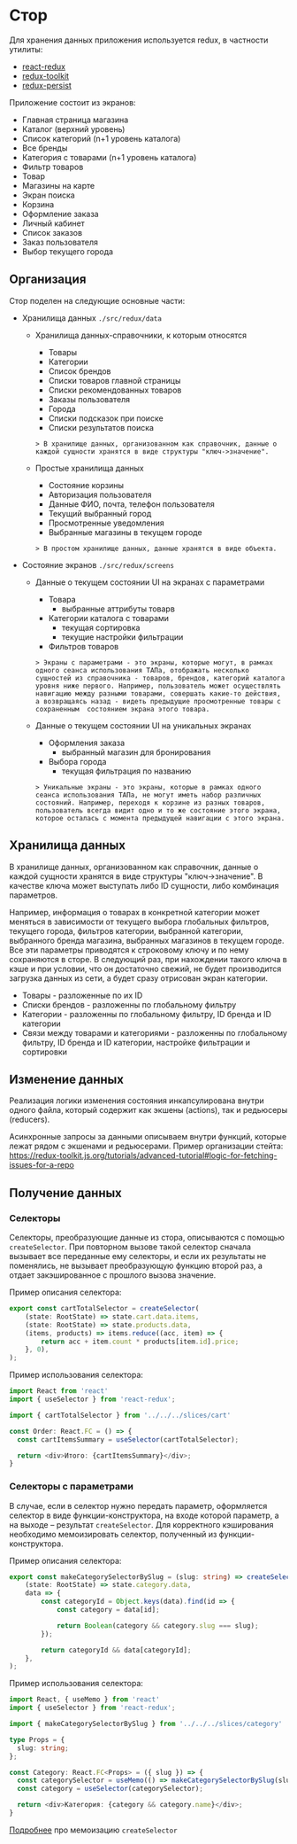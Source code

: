 # Стор
Для хранения данных приложения используется redux, в частности утилиты:
* [react-redux](https://react-redux.js.org/)
* [redux-toolkit](https://redux-toolkit.js.org/)
* [redux-persist](https://github.com/rt2zz/redux-persist/)

Приложение состоит из экранов:
* Главная страница магазина
* Каталог (верхний уровень)
* Список категорий (n+1 уровень каталога)
* Все бренды
* Категория с товарами (n+1 уровень каталога)
* Фильтр товаров
* Товар
* Магазины на карте
* Экран поиска
* Корзина
* Оформление заказа
* Личный кабинет
* Список заказов
* Заказ пользователя
* Выбор текущего города

## Организация

Стор поделен на следующие основные части:

- Хранилища данных `./src/redux/data`
    - Хранилища данных-справочники, к которым относятся
        - Товары
        - Категории
        - Список брендов
        - Списки товаров главной страницы
        - Списки рекомендованных товаров
        - Заказы пользователя
        - Города
        - Списки подсказок при поиске
        - Списки результатов поиска
            
        `> В хранилище данных, организованном как справочник, данные о каждой сущности хранятся в виде структуры "ключ->значение".`
        
    - Простые хранилища данных
        - Состояние корзины
        - Авторизация пользователя
        - Данные ФИО, почта, телефон пользователя
        - Текущий выбранный город
        - Просмотренные уведомления
        - Выбранные магазины в текущем городе
    
        `> В простом хранилище данных, данные хранятся в виде объекта.`
    
- Состояние экранов `./src/redux/screens`
    - Данные о текущем состоянии UI на экранах с параметрами
        - Товара
            - выбранные аттрибуты товарв
        - Категории каталога с товарами
            - текущая сортировка
            - текущие настройки фильтрации
        - Фильтров товаров
    
        `> Экраны с параметрами - это экраны, которые могут, в рамках одного сеанса использования ТАПа, отображать несколько сущностей
        из справочника - товаров, брендов, категорий каталога уровня ниже первого. Например, пользователь может осуществлять навигацию между разными товарами, совершать какие-то действия, а возвращаясь назад - видеть предыдущие просмотренные товары с сохраненным 
        состоянием экрана этого товара.`
        
    - Данные о текущем состоянии UI на уникальных экранах
        - Оформления заказа
            - выбранный магазин для бронирования
        - Выбора города
            - текущая фильтрация по названию
        
        `> Уникальные экраны - это экраны, которые в рамках одного сеанса использования ТАПа, не могут иметь набор различных состояний. Например, переходя к корзине из разных товаров, пользователь всегда видит одно и то же состояние этого экрана, которое осталась с момента предыдущей навигации с этого экрана.`
    
## Хранилища данных

В хранилище данных, организованном как справочник, данные о каждой сущности хранятся в виде структуры "ключ->значение".
В качестве ключа может выступать либо ID сущности, либо комбинация параметров.

Например, информация о товарах в конкретной категории может меняться в зависимости от текущего выбора глобальных фильтров, текущего города, фильтров категории, выбранной категории, выбранного бренда магазина, выбранных магазинов в текущем городе. Все эти параметры приводятся к строковому ключу
и по нему сохраняются в сторе. В следующий раз, при нахождении такого ключа в кэше и при условии, что он достаточно свежий, не будет
производится загрузка данных из сети, а будет сразу отрисован экран категории.

- Товары - разложенные по их ID
- Списки брендов - разложенны по глобальному фильтру
- Категории - разложенны по глобальному фильтру, ID бренда и ID категории
- Связи между товарами и категориями - разложенны по глобальному фильтру,
ID бренда и ID категории, настройке фильтрации и сортировки

## Изменение данных

Реализация логики изменения состояния инкапсулирована внутри одного файла, который содержит как
экшены (actions), так и редьюсеры (reducers).

Асинхронные запросы за данными описываем внутри функций, которые лежат рядом с экшенами и редьюсерами.
Пример организации стейта:
https://redux-toolkit.js.org/tutorials/advanced-tutorial#logic-for-fetching-issues-for-a-repo

## Получение данных

### Селекторы

Селекторы, преобразующие данные из стора, описываются с помощью `createSelector`.
При повторном вызове такой селектор сначала вызывает все переданные ему селекторы,
и если их результаты не поменялись, не вызывает преобразующую функцию второй раз,
а отдает закэшированное с прошлого вызова значение.

Пример описания селектора:
```typescript
export const cartTotalSelector = createSelector(
    (state: RootState) => state.cart.data.items,
    (state: RootState) => state.products.data,
    (items, products) => items.reduce((acc, item) => {
        return acc + item.count * products[item.id].price;
    }, 0),
);
```

Пример использования селектора:
```typescript jsx
import React from 'react'
import { useSelector } from 'react-redux';

import { cartTotalSelector } from '../../../slices/cart'

const Order: React.FC = () => {
  const cartItemsSummary = useSelector(cartTotalSelector);

  return <div>Итого: {cartItemsSummary}</div>;
}
```

### Селекторы с параметрами

В случае, если в селектор нужно передать параметр, оформляется селектор в виде функции-конструктора,
на входе которой параметр, а на выходе – результат `createSelector`.
Для корректного кэширования необходимо мемоизировать селектор, полученный из функции-конструктора.

Пример описания селектора:
```typescript
export const makeCategorySelectorBySlug = (slug: string) => createSelector(
    (state: RootState) => state.category.data,
    data => {
        const categoryId = Object.keys(data).find(id => {
            const category = data[id];

            return Boolean(category && category.slug === slug);
        });

        return categoryId && data[categoryId];
    },
);
```

Пример использования селектора:
```typescript jsx
import React, { useMemo } from 'react'
import { useSelector } from 'react-redux';

import { makeCategorySelectorBySlug } from '../../../slices/category'

type Props = {
  slug: string;
};

const Category: React.FC<Props> = ({ slug }) => {
  const categorySelector = useMemo(() => makeCategorySelectorBySlug(slug), [slug]);
  const category = useSelector(categorySelector);

  return <div>Категория: {category && category.name}</div>;
}
```

[Подробнее](https://react-redux.js.org/next/api/hooks#using-memoizing-selectors) про мемоизацию `createSelector`
